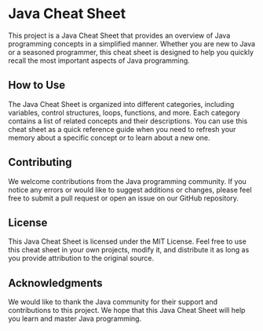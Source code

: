 
# Java Cheat Sheet
This project is a Java Cheat Sheet that provides an overview of Java programming concepts in a simplified manner. Whether you are new to Java or a seasoned programmer, this cheat sheet is designed to help you quickly recall the most important aspects of Java programming.

## How to Use
The Java Cheat Sheet is organized into different categories, including variables, control structures, loops, functions, and more. Each category contains a list of related concepts and their descriptions. You can use this cheat sheet as a quick reference guide when you need to refresh your memory about a specific concept or to learn about a new one.

## Contributing
We welcome contributions from the Java programming community. If you notice any errors or would like to suggest additions or changes, please feel free to submit a pull request or open an issue on our GitHub repository.

## License
This Java Cheat Sheet is licensed under the MIT License. Feel free to use this cheat sheet in your own projects, modify it, and distribute it as long as you provide attribution to the original source.

## Acknowledgments
We would like to thank the Java community for their support and contributions to this project. We hope that this Java Cheat Sheet will help you learn and master Java programming.
